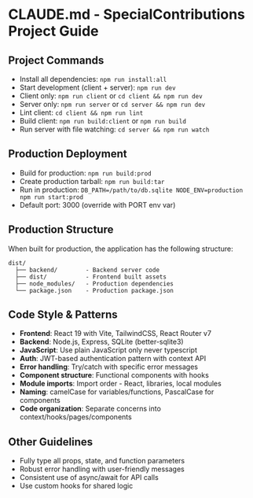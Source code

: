 # CLAUDE.md - SpecialContributions Project Guide

## Project Commands
- Install all dependencies: `npm run install:all`
- Start development (client + server): `npm run dev`
- Client only: `npm run client` or `cd client && npm run dev`
- Server only: `npm run server` or `cd server && npm run dev`
- Lint client: `cd client && npm run lint`
- Build client: `npm run build:client` or `npm run build`
- Run server with file watching: `cd server && npm run watch`

## Production Deployment
- Build for production: `npm run build:prod`
- Create production tarball: `npm run build:tar`
- Run in production: `DB_PATH=/path/to/db.sqlite NODE_ENV=production npm run start:prod`
- Default port: 3000 (override with PORT env var)

## Production Structure
When built for production, the application has the following structure:
```
dist/
  ├── backend/        - Backend server code
  ├── dist/           - Frontend built assets
  ├── node_modules/   - Production dependencies 
  └── package.json    - Production package.json
```

## Code Style & Patterns
- **Frontend**: React 19 with Vite, TailwindCSS, React Router v7
- **Backend**: Node.js, Express, SQLite (better-sqlite3)
- **JavaScript**: Use plain JavaScript only never typescript
- **Auth**: JWT-based authentication pattern with context API
- **Error handling**: Try/catch with specific error messages
- **Component structure**: Functional components with hooks
- **Module imports**: Import order - React, libraries, local modules
- **Naming**: camelCase for variables/functions, PascalCase for components
- **Code organization**: Separate concerns into context/hooks/pages/components

## Other Guidelines
- Fully type all props, state, and function parameters
- Robust error handling with user-friendly messages
- Consistent use of async/await for API calls
- Use custom hooks for shared logic
